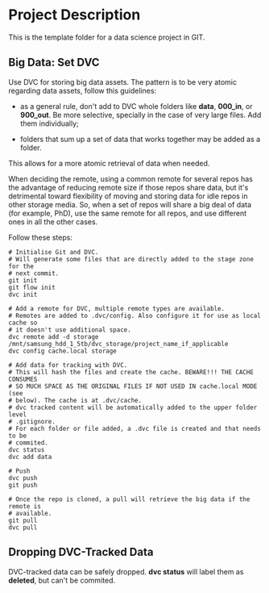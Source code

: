 # Project Description

This is the template folder for a data science project in GIT.


## Big Data: Set DVC

Use DVC for storing big data assets. The pattern is to be very atomic regarding data assets, follow this guidelines:

- as a general rule, don't add to DVC whole folders like **data**, **000_in**, or **900_out**. Be more selective, specially in the case of very large files. Add them individually;

- folders that sum up a set of data that works together may be added as a folder.

This allows for a more atomic retrieval of data when needed.

When deciding the remote, using a common remote for several repos has the advantage of reducing remote size if those repos share data, but it's detrimental toward flexibility of moving and storing data for idle repos in other storage media. So, when a set of repos will share a big deal of data (for example, PhD), use the same remote for all repos, and use different ones in all the other cases.

Follow these steps:

```Shell
# Initialise Git and DVC.
# Will generate some files that are directly added to the stage zone for the
# next commit.
git init
git flow init
dvc init

# Add a remote for DVC, multiple remote types are available.
# Remotes are added to .dvc/config. Also configure it for use as local cache so
# it doesn't use additional space.
dvc remote add -d storage /mnt/samsung_hdd_1_5tb/dvc_storage/project_name_if_applicable
dvc config cache.local storage

# Add data for tracking with DVC.
# This will hash the files and create the cache. BEWARE!!! THE CACHE CONSUMES
# SO MUCH SPACE AS THE ORIGINAL FILES IF NOT USED IN cache.local MODE (see
# below). The cache is at .dvc/cache.
# dvc tracked content will be automatically added to the upper folder level
# .gitignore.
# For each folder or file added, a .dvc file is created and that needs to be
# commited.
dvc status
dvc add data

# Push
dvc push
git push

# Once the repo is cloned, a pull will retrieve the big data if the remote is
# available.
git pull
dvc pull
```


## Dropping DVC-Tracked Data

DVC-tracked data can be safely dropped. **dvc status** will label them as **deleted**, but can't be commited.
